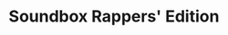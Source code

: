 ---
title: "Soundbox Rappers' Edition"
title_fr: "Soundbox Rappers' Edition"
order: 5
description: "Fake product landing page I realised for the 'Responsive Web Design' certification on freeCodeCamp"
description_fr: "Fake product landing page I realised for the 'Responsive Web Design' certification on freeCodeCamp"
featuredImage: ../images/fcc-soundbox.jpg
url: "https://codepen.io/anhek/debug/qBWpQwZ"
tags: ["design", "html", "scss", "javascript", "react"]
tags_fr: ["design", "html", "scss", "javascript", "react"]
---